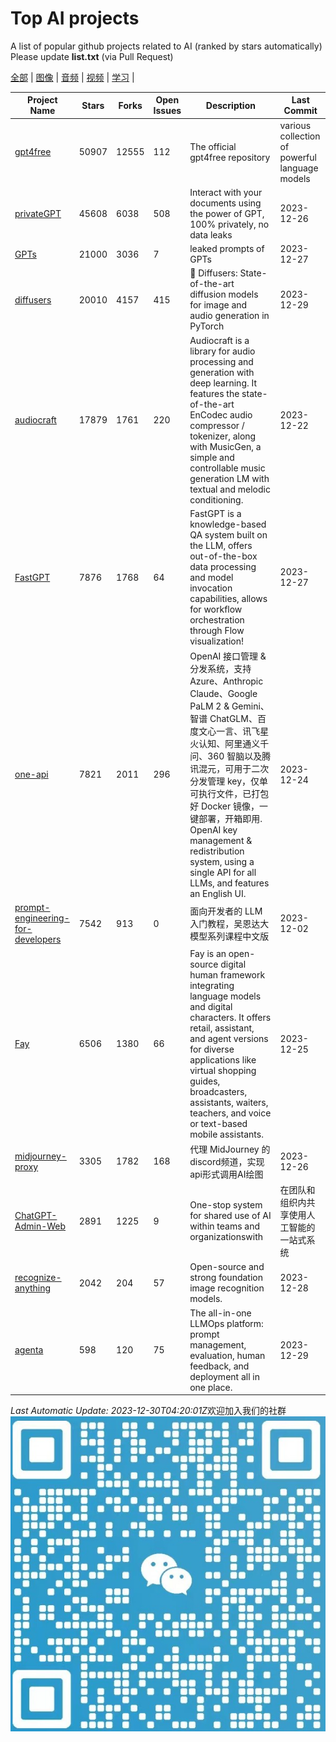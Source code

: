 # Top AI projects
A list of popular github projects related to AI (ranked by stars automatically)
Please update **list.txt** (via Pull Request)

<a href="./README.md">全部</a> |   <a href="./READMEpicture.md">图像</a> |   <a href="./READMEaudio.md">音频</a> | <a href="./READMEvideo.md">视频</a> | <a href="./READMElearn.md">学习</a> | 

| Project Name | Stars | Forks | Open Issues | Description | Last Commit |
| ------------ | ----- | ----- | ----------- | ----------- | ----------- |
| [gpt4free](https://github.com/xtekky/gpt4free) | 50907 | 12555 | 112 | The official gpt4free repository | various collection of powerful language models | 2023-12-28 |
| [privateGPT](https://github.com/imartinez/privateGPT) | 45608 | 6038 | 508 | Interact with your documents using the power of GPT, 100% privately, no data leaks | 2023-12-26 |
| [GPTs](https://github.com/linexjlin/GPTs) | 21000 | 3036 | 7 | leaked prompts of GPTs | 2023-12-27 |
| [diffusers](https://github.com/huggingface/diffusers) | 20010 | 4157 | 415 | 🤗 Diffusers: State-of-the-art diffusion models for image and audio generation in PyTorch | 2023-12-29 |
| [audiocraft](https://github.com/facebookresearch/audiocraft) | 17879 | 1761 | 220 | Audiocraft is a library for audio processing and generation with deep learning. It features the state-of-the-art EnCodec audio compressor / tokenizer, along with MusicGen, a simple and controllable music generation LM with textual and melodic conditioning. | 2023-12-22 |
| [FastGPT](https://github.com/labring/FastGPT) | 7876 | 1768 | 64 | FastGPT is a knowledge-based QA system built on the LLM, offers out-of-the-box data processing and model invocation capabilities, allows for workflow orchestration through Flow visualization! | 2023-12-27 |
| [one-api](https://github.com/songquanpeng/one-api) | 7821 | 2011 | 296 | OpenAI 接口管理 & 分发系统，支持 Azure、Anthropic Claude、Google PaLM 2 & Gemini、智谱 ChatGLM、百度文心一言、讯飞星火认知、阿里通义千问、360 智脑以及腾讯混元，可用于二次分发管理 key，仅单可执行文件，已打包好 Docker 镜像，一键部署，开箱即用. OpenAI key management & redistribution system, using a single API for all LLMs, and features an English UI. | 2023-12-24 |
| [prompt-engineering-for-developers](https://github.com/datawhalechina/prompt-engineering-for-developers) | 7542 | 913 | 0 | 面向开发者的 LLM 入门教程，吴恩达大模型系列课程中文版 | 2023-12-02 |
| [Fay](https://github.com/TheRamU/Fay) | 6506 | 1380 | 66 | Fay is an open-source digital human framework integrating language models and digital characters. It offers retail, assistant, and agent versions for diverse applications like virtual shopping guides, broadcasters, assistants, waiters, teachers, and voice or text-based mobile assistants. | 2023-12-25 |
| [midjourney-proxy](https://github.com/novicezk/midjourney-proxy) | 3305 | 1782 | 168 | 代理 MidJourney 的discord频道，实现api形式调用AI绘图 | 2023-12-26 |
| [ChatGPT-Admin-Web](https://github.com/AprilNEA/ChatGPT-Admin-Web) | 2891 | 1225 | 9 | One-stop system for shared use of AI within teams and organizationswith | 在团队和组织内共享使用人工智能的一站式系统 | 2023-12-27 |
| [recognize-anything](https://github.com/xinyu1205/recognize-anything) | 2042 | 204 | 57 | Open-source and strong foundation image recognition models. | 2023-12-28 |
| [agenta](https://github.com/Agenta-AI/agenta) | 598 | 120 | 75 | The all-in-one LLMOps platform: prompt management, evaluation, human feedback, and deployment all in one place. | 2023-12-29 |

*Last Automatic Update: 2023-12-30T04:20:01Z*欢迎加入我们的社群 ![](https://raw.githubusercontent.com/mouuii/picture/master/weichat.jpg) 